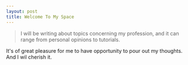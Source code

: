 ```yaml
---
layout: post
title: Welcome To My Space
---
```



  > I will be writing about topics concerning my profession, and it can range from personal opinions to tutorials.
  

It's of great pleasure for me to have opportunity to pour out my thoughts. And I wil cherish it.


